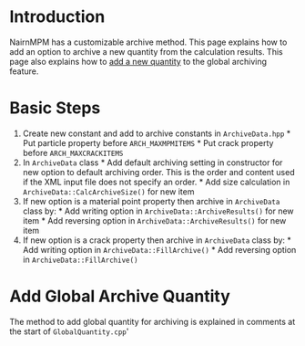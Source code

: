 # Introduction #

NairnMPM has a customizable archive method. This page explains how to add an option to archive a new quantity from the calculation results. This page also explains how to [add a new quantity](#Add_Global_Archive_Quantity.md) to the global archiving feature.

# Basic Steps #

  1. Create new constant and add to archive constants in `ArchiveData.hpp`
    * Put particle property before `ARCH_MAXMPMITEMS`
    * Put crack property before `ARCH_MAXCRACKITEMS`
  1. In `ArchiveData` class
    * Add default archiving setting in constructor for new option to default archiving order. This is the order and content used if the XML input file does not specify an order.
    * Add size calculation in `ArchiveData::CalcArchiveSize()` for new item
  1. If new option is a material point property then archive in `ArchiveData` class by:
    * Add writing option in `ArchiveData::ArchiveResults()` for new item
    * Add reversing option in `ArchiveData::ArchiveResults()` for new item
  1. If new option is a crack property then archive in `ArchiveData` class by:
    * Add writing option in `ArchiveData::FillArchive()`
    * Add reversing option in `ArchiveData::FillArchive()`

# Add Global Archive Quantity #

The method to add global quantity for archiving is explained in comments at the start of `GlobalQuantity.cpp`'